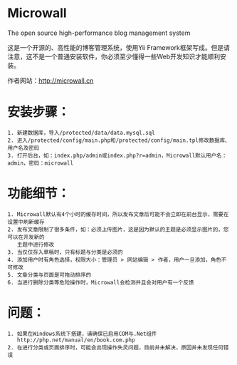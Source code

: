 Microwall
=========

The open source high-performance blog management system

这是一个开源的、高性能的博客管理系统，使用Yii Framework框架写成。但是请注意，这不是一个普通安装软件，你必须至少懂得一些Web开发知识才能顺利安装。

作者网站：http://microwall.cn

安装步骤：
=========
    1. 新建数据库，导入/protected/data/data.mysql.sql
    2. 进入/protected/config/main.php和/protected/config/main.tpl修改数据库、用户名及密码
    3. 打开后台，如：index.php/admin或index.php?r=admin，Microwall默认用户名：admin，密码：microwall

功能细节：
=========
    1. Microwall默认有4个小时的缓存时间，所以发布文章后可能不会立即在前台显示，需要在设置中刷新缓存
    2. 发布文章限制了很多条件，如：必须上传图片，这是因为默认的主题是必须显示图片的，您可以在开发新的
       主题中进行修改
    3. 当仅仅存入草稿时，只有标题与分类是必须的
    4. 添加用户时有角色选择，权限大小：管理员 > 网站编辑 > 作者，用户一旦添加，角色不可修改
    5. 文章分类与页面是可拖动排序的
    6. 当进行删除分类等危险操作时，Microwall会检测并且会对用户有一个反馈
    
问题：
=========
    1. 如果在Windows系统下搭建，请确保已启用COM与.Net组件
       http://php.net/manual/en/book.com.php
    2. 在进行分类或页面排序时，可能会出现操作失灵问题，目前并未解决，原因并未发现任何错误